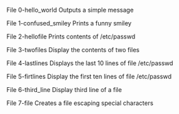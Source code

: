 File 0-hello_world
Outputs a simple message

File 1-confused_smiley
Prints a funny smiley

File 2-hellofile
Prints contents of /etc/passwd

File 3-twofiles
Display the contents of two files

File 4-lastlines
Displays the last 10 lines of file /etc/passwd

File 5-firtlines
Display the first ten lines of file /etc/passwd

File 6-third_line
Display third line of a file

File 7-file
Creates a file escaping special characters


